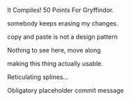 It Compiles! 50 Points For Gryffindor.

somebody keeps erasing my changes.

copy and paste is not a design pattern

Nothing to see here, move along

making this thing actually usable.

Reticulating splines...

Obligatory placeholder commit message
